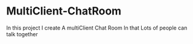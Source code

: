 # MultiClient-ChatRoom
In this project I create A multiClient Chat Room In that Lots of people can talk together
